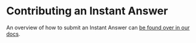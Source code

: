 # Contributing an Instant Answer

An overview of how to submit an Instant Answer can [be found over in our docs](http://docs.duckduckhack.com/submitting/submitting-overview.html).